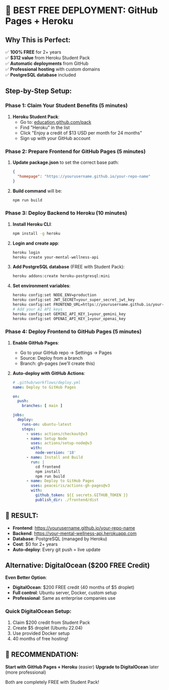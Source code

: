 # 🎯 BEST FREE DEPLOYMENT: GitHub Pages + Heroku

## Why This is Perfect:
✅ **100% FREE** for 2+ years  
✅ **$312 value** from Heroku Student Pack  
✅ **Automatic deployments** from GitHub  
✅ **Professional hosting** with custom domains  
✅ **PostgreSQL database** included  

## Step-by-Step Setup:

### Phase 1: Claim Your Student Benefits (5 minutes)

1. **Heroku Student Pack**:
   - Go to: [education.github.com/pack](https://education.github.com/pack)
   - Find "Heroku" in the list
   - Click "Enjoy a credit of $13 USD per month for 24 months"
   - Sign up with your GitHub account

### Phase 2: Prepare Frontend for GitHub Pages (5 minutes)

1. **Update package.json** to set the correct base path:
   ```json
   {
     "homepage": "https://yourusername.github.io/your-repo-name"
   }
   ```

2. **Build command** will be:
   ```bash
   npm run build
   ```

### Phase 3: Deploy Backend to Heroku (10 minutes)

1. **Install Heroku CLI**:
   ```bash
   npm install -g heroku
   ```

2. **Login and create app**:
   ```bash
   heroku login
   heroku create your-mental-wellness-api
   ```

3. **Add PostgreSQL database** (FREE with Student Pack):
   ```bash
   heroku addons:create heroku-postgresql:mini
   ```

4. **Set environment variables**:
   ```bash
   heroku config:set NODE_ENV=production
   heroku config:set JWT_SECRET=your_super_secret_jwt_key
   heroku config:set FRONTEND_URL=https://yourusername.github.io/your-repo-name
   # Add your AI API keys
   heroku config:set GEMINI_API_KEY_1=your_gemini_key
   heroku config:set OPENAI_API_KEY_1=your_openai_key
   ```

### Phase 4: Deploy Frontend to GitHub Pages (5 minutes)

1. **Enable GitHub Pages**:
   - Go to your GitHub repo → Settings → Pages
   - Source: Deploy from a branch
   - Branch: gh-pages (we'll create this)

2. **Auto-deploy with GitHub Actions**:
   ```yaml
   # .github/workflows/deploy.yml
   name: Deploy to GitHub Pages
   
   on:
     push:
       branches: [ main ]
   
   jobs:
     deploy:
       runs-on: ubuntu-latest
       steps:
         - uses: actions/checkout@v3
         - name: Setup Node
           uses: actions/setup-node@v3
           with:
             node-version: '18'
         - name: Install and Build
           run: |
             cd frontend
             npm install
             npm run build
         - name: Deploy to GitHub Pages
           uses: peaceiris/actions-gh-pages@v3
           with:
             github_token: ${{ secrets.GITHUB_TOKEN }}
             publish_dir: ./frontend/dist
   ```

## 🎉 RESULT:
- **Frontend**: https://yourusername.github.io/your-repo-name
- **Backend**: https://your-mental-wellness-api.herokuapp.com
- **Database**: PostgreSQL (managed by Heroku)
- **Cost**: $0 for 2+ years
- **Auto-deploy**: Every git push = live update

## Alternative: DigitalOcean ($200 FREE Credit)

**Even Better Option**:
- **DigitalOcean**: $200 FREE credit (40 months of $5 droplet)
- **Full control**: Ubuntu server, Docker, custom setup
- **Professional**: Same as enterprise companies use

### Quick DigitalOcean Setup:
1. Claim $200 credit from Student Pack
2. Create $5 droplet (Ubuntu 22.04)
3. Use provided Docker setup
4. 40 months of free hosting!

## 🚀 RECOMMENDATION:

**Start with GitHub Pages + Heroku** (easier)
**Upgrade to DigitalOcean** later (more professional)

Both are completely FREE with Student Pack!
